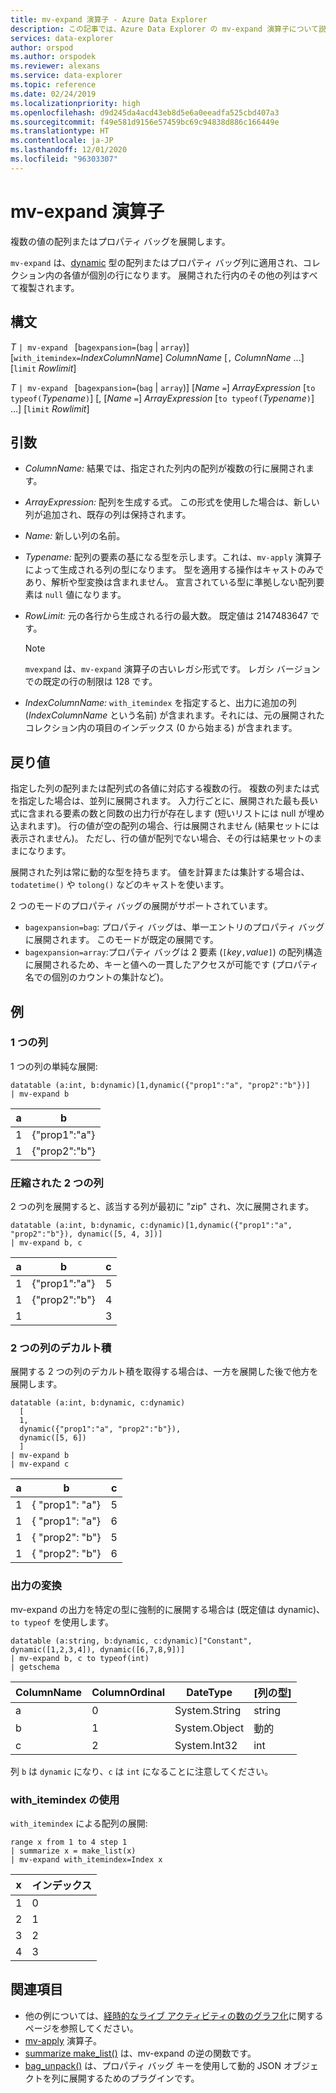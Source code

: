 ```yaml
---
title: mv-expand 演算子 - Azure Data Explorer
description: この記事では、Azure Data Explorer の mv-expand 演算子について説明します。
services: data-explorer
author: orspod
ms.author: orspodek
ms.reviewer: alexans
ms.service: data-explorer
ms.topic: reference
ms.date: 02/24/2019
ms.localizationpriority: high
ms.openlocfilehash: d9d245da4acd43eb8d5e6a0eeadfa525cbd407a3
ms.sourcegitcommit: f49e581d9156e57459bc69c94838d886c166449e
ms.translationtype: HT
ms.contentlocale: ja-JP
ms.lasthandoff: 12/01/2020
ms.locfileid: "96303307"
---
```

# <a name="mv-expand-operator"></a>mv-expand 演算子

複数の値の配列またはプロパティ バッグを展開します。

`mv-expand` は、[dynamic](./scalar-data-types/dynamic.md) 型の配列またはプロパティ バッグ列に適用され、コレクション内の各値が個別の行になります。 展開された行内のその他の列はすべて複製されます。 

## <a name="syntax"></a>構文

*T* `| mv-expand ` [`bagexpansion=`(`bag` | `array`)] [`with_itemindex=`*IndexColumnName*] *ColumnName* [`,` *ColumnName* ...] [`limit` *Rowlimit*]

*T* `| mv-expand ` [`bagexpansion=`(`bag` | `array`)] [*Name* `=`] *ArrayExpression* [`to typeof(`*Typename*`)`] [, [*Name* `=`] *ArrayExpression* [`to typeof(`*Typename*`)`] ...] [`limit` *Rowlimit*]

## <a name="arguments"></a>引数

* *ColumnName:* 結果では、指定された列内の配列が複数の行に展開されます。 
* *ArrayExpression:* 配列を生成する式。 この形式を使用した場合は、新しい列が追加され、既存の列は保持されます。
* *Name:* 新しい列の名前。
* *Typename:* 配列の要素の基になる型を示します。これは、`mv-apply` 演算子によって生成される列の型になります。 型を適用する操作はキャストのみであり、解析や型変換は含まれません。 宣言されている型に準拠しない配列要素は `null` 値になります。
* *RowLimit:* 元の各行から生成される行の最大数。 既定値は 2147483647 です。 

  > [!NOTE]
  > `mvexpand` は、`mv-expand` 演算子の古いレガシ形式です。 レガシ バージョンでの既定の行の制限は 128 です。

* *IndexColumnName:* `with_itemindex` を指定すると、出力に追加の列 (*IndexColumnName* という名前) が含まれます。それには、元の展開されたコレクション内の項目のインデックス (0 から始まる) が含まれます。 

## <a name="returns"></a>戻り値

指定した列の配列または配列式の各値に対応する複数の行。
複数の列または式を指定した場合は、並列に展開されます。 入力行ごとに、展開された最も長い式に含まれる要素の数と同数の出力行が存在します (短いリストには null が埋め込まれます)。 行の値が空の配列の場合、行は展開されません (結果セットには表示されません)。 ただし、行の値が配列でない場合、その行は結果セットのままになります。 

展開された列は常に動的な型を持ちます。 値を計算または集計する場合は、`todatetime()` や `tolong()` などのキャストを使います。

2 つのモードのプロパティ バッグの展開がサポートされています。
* `bagexpansion=bag`: プロパティ バッグは、単一エントリのプロパティ バッグに展開されます。 このモードが既定の展開です。
* `bagexpansion=array`:プロパティ バッグは 2 要素 (`[`*key*`,`*value*`]`) の配列構造に展開されるため、キーと値への一貫したアクセスが可能です (プロパティ名での個別のカウントの集計など)。 

## <a name="examples"></a>例

### <a name="single-column"></a>1 つの列

1 つの列の単純な展開:

<!-- csl: https://help.kusto.windows.net:443/Samples -->
 ```kusto
datatable (a:int, b:dynamic)[1,dynamic({"prop1":"a", "prop2":"b"})]
| mv-expand b 
```

|a|b|
|---|---|
|1|{"prop1":"a"}|
|1|{"prop2":"b"}|

### <a name="zipped-two-columns"></a>圧縮された 2 つの列

2 つの列を展開すると、該当する列が最初に "zip" され、次に展開されます。

<!-- csl: https://help.kusto.windows.net:443/Samples -->
```kusto
datatable (a:int, b:dynamic, c:dynamic)[1,dynamic({"prop1":"a", "prop2":"b"}), dynamic([5, 4, 3])]
| mv-expand b, c
```

|a|b|c|
|---|---|---|
|1|{"prop1":"a"}|5|
|1|{"prop2":"b"}|4|
|1||3|

### <a name="cartesian-product-of-two-columns"></a>2 つの列のデカルト積

展開する 2 つの列のデカルト積を取得する場合は、一方を展開した後で他方を展開します。

<!-- csl: https://kuskusdfv3.kusto.windows.net/Kuskus -->
```kusto
datatable (a:int, b:dynamic, c:dynamic)
  [
  1,
  dynamic({"prop1":"a", "prop2":"b"}),
  dynamic([5, 6])
  ]
| mv-expand b
| mv-expand c
```

|a|b|c|
|---|---|---|
|1|{  "prop1": "a"}|5|
|1|{  "prop1": "a"}|6|
|1|{  "prop2": "b"}|5|
|1|{  "prop2": "b"}|6|

### <a name="convert-output"></a>出力の変換

mv-expand の出力を特定の型に強制的に展開する場合は (既定値は dynamic)、`to typeof` を使用します。

<!-- csl: https://help.kusto.windows.net:443/Samples -->
```kusto
datatable (a:string, b:dynamic, c:dynamic)["Constant", dynamic([1,2,3,4]), dynamic([6,7,8,9])]
| mv-expand b, c to typeof(int)
| getschema 
```

ColumnName|ColumnOrdinal|DateType|[列の型]
-|-|-|-
a|0|System.String|string
b|1|System.Object|動的
c|2|System.Int32|int

列 `b` は `dynamic` になり、`c` は `int` になることに注意してください。

### <a name="using-with_itemindex"></a>with_itemindex の使用

`with_itemindex` による配列の展開:

<!-- csl: https://help.kusto.windows.net:443/Samples -->
```kusto
range x from 1 to 4 step 1
| summarize x = make_list(x)
| mv-expand with_itemindex=Index x
```

|x|インデックス|
|---|---|
|1|0|
|2|1|
|3|2|
|4|3|
 
## <a name="see-also"></a>関連項目

* 他の例については、[経時的なライブ アクティビティの数のグラフ化](./samples.md#chart-concurrent-sessions-over-time)に関するページを参照してください。
* [mv-apply](./mv-applyoperator.md) 演算子。
* [summarize make_list()](makelist-aggfunction.md) は、mv-expand の逆の関数です。
* [bag_unpack()](bag-unpackplugin.md) は、プロパティ バッグ キーを使用して動的 JSON オブジェクトを列に展開するためのプラグインです。
